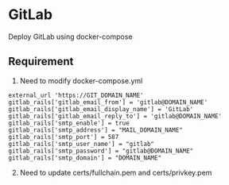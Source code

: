 # GitLab

Deploy GitLab using docker-compose

## Requirement

1. Need to modify docker-compose.yml

```
external_url 'https://GIT_DOMAIN_NAME'
gitlab_rails['gitlab_email_from'] = 'gitlab@DOMAIN_NAME'
gitlab_rails['gitlab_email_display_name'] = 'GitLab'
gitlab_rails['gitlab_email_reply_to'] = 'gitlab@DOMAIN_NAME'
gitlab_rails['smtp_enable'] = true
gitlab_rails['smtp_address'] = "MAIL_DOMAIN_NAME"
gitlab_rails['smtp_port'] = 587
gitlab_rails['smtp_user_name'] = "gitlab"
gitlab_rails['smtp_password'] = "gitlab@DOMAIN_NAME"
gitlab_rails['smtp_domain'] = "DOMAIN_NAME"
```

2. Need to update certs/fullchain.pem and certs/privkey.pem
